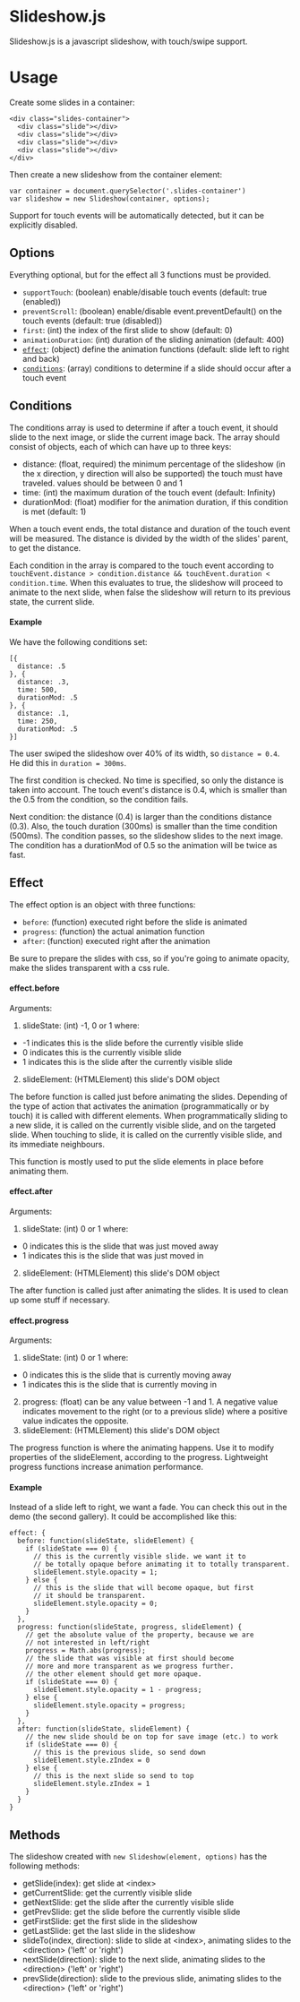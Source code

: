 # Slideshow.js

Slideshow.js is a javascript slideshow, with touch/swipe support.

# Usage

Create some slides in a container:

```
<div class="slides-container">
  <div class="slide"></div>
  <div class="slide"></div>
  <div class="slide"></div>
  <div class="slide"></div>
</div>
```

Then create a new slideshow from the container element:

```
var container = document.querySelector('.slides-container')
var slideshow = new Slideshow(container, options);
```

Support for touch events will be automatically detected, but it can be explicitly disabled.

## Options

Everything optional, but for the effect all 3 functions must be provided.
- `supportTouch`: (boolean) enable/disable touch events (default: true (enabled))
- `preventScroll`: (boolean) enable/disable event.preventDefault() on the touch events (default: true (disabled))
- `first`: (int) the index of the first slide to show (default: 0)
- `animationDuration`: (int) duration of the sliding animation (default: 400)
- [`effect`](README.md#effect): (object) define the animation functions (default: slide left to right and back)
- [`conditions`](README.md#conditions): (array) conditions to determine if a slide should occur after a touch event

## <a name="conditions"></a>Conditions

The conditions array is used to determine if after a touch event, it should slide to the next image, or slide the current image back. The array should consist of objects, each of which can have up to three keys:

- distance: (float, required) the minimum percentage of the slideshow (in the x direction, y direction will also be supported) the touch must have traveled. values should be between 0 and 1
- time: (int) the maximum duration of the touch event (default: Infinity)
- durationMod: (float) modifier for the animation duration, if this condition is met (default: 1)

When a touch event ends, the total distance and duration of the touch event will be measured. The distance is divided by the width of the slides' parent, to get the distance.

Each condition in the array is compared to the touch event according to `touchEvent.distance > condition.distance && touchEvent.duration < condition.time`. When this evaluates to true, the slideshow will proceed to animate to the next slide, when false the slideshow will return to its previous state, the current slide.

#### Example

We have the following conditions set:

```
[{
  distance: .5
}, {
  distance: .3,
  time: 500,
  durationMod: .5
}, {
  distance: .1,
  time: 250,
  durationMod: .5
}]
```

The user swiped the slideshow over 40% of its width, so `distance = 0.4`. He did this in `duration = 300ms`.

The first condition is checked. No time is specified, so only the distance is taken into account. The touch event's distance is 0.4, which is smaller than the 0.5 from the condition, so the condition fails.

Next condition: the distance (0.4) is larger than the conditions distance (0.3). Also, the touch duration (300ms) is smaller than the time condition (500ms). The condition passes, so the slideshow slides to the next image. The condition has a durationMod of 0.5 so the animation will be twice as fast.

## <a name="effect"></a>Effect

The effect option is an object with three functions:

- `before`: (function) executed right before the slide is animated
- `progress`: (function) the actual animation function
- `after`: (function) executed right after the animation

Be sure to prepare the slides with css, so if you're going to animate opacity, make the slides transparent with a css rule.

#### effect.before

Arguments:
1. slideState: (int) -1, 0 or 1 where:
  - -1 indicates this is the slide before the currently visible slide
  - 0 indicates this is the currently visible slide
  - 1 indicates this is the slide after the currently visible slide
2. slideElement: (HTMLElement) this slide's DOM object

The before function is called just before animating the slides. Depending of the type of action that activates the animation (programmatically or by touch) it is called with different elements.
When programmatically sliding to a new slide, it is called on the currently visible slide, and on the targeted slide.
When touching to slide, it is called on the currently visible slide, and its immediate neighbours.

This function is mostly used to put the slide elements in place before animating them.

#### effect.after

Arguments:
1. slideState: (int) 0 or 1 where:
  - 0 indicates this is the slide that was just moved away
  - 1 indicates this is the slide that was just moved in
2. slideElement: (HTMLElement) this slide's DOM object

The after function is called just after animating the slides. It is used to clean up some stuff if necessary.

#### effect.progress

Arguments:
1. slideState: (int) 0 or 1 where:
  - 0 indicates this is the slide that is currently moving away
  - 1 indicates this is the slide that is currently moving in
2. progress: (float) can be any value between -1 and 1. A negative value indicates movement to the right (or to a previous slide) where a positive value indicates the opposite.
3. slideElement: (HTMLElement) this slide's DOM object

The progress function is where the animating happens. Use it to modify properties of the slideElement, according to the progress. Lightweight progress functions increase animation performance.

#### Example

Instead of a slide left to right, we want a fade. You can check this out in the demo (the second gallery). It could be accomplished like this:

```
effect: {
  before: function(slideState, slideElement) {
    if (slideState === 0) {
      // this is the currently visible slide. we want it to
      // be totally opaque before animating it to totally transparent.
      slideElement.style.opacity = 1;
    } else {
      // this is the slide that will become opaque, but first
      // it should be transparent.
      slideElement.style.opacity = 0;
    }
  },
  progress: function(slideState, progress, slideElement) {
    // get the absolute value of the property, because we are
    // not interested in left/right
    progress = Math.abs(progress);
    // the slide that was visible at first should become
    // more and more transparent as we progress further.
    // the other element should get more opaque.
    if (slideState === 0) {
      slideElement.style.opacity = 1 - progress;
    } else {
      slideElement.style.opacity = progress;
    }
  },
  after: function(slideState, slideElement) {
    // the new slide should be on top for save image (etc.) to work
    if (slideState === 0) {
      // this is the previous slide, so send down
      slideElement.style.zIndex = 0
    } else {
      // this is the next slide so send to top
      slideElement.style.zIndex = 1
    }
  }
}
```

## Methods

The slideshow created with `new Slideshow(element, options)` has the following methods:

- getSlide(index): get slide at &lt;index&gt;
- getCurrentSlide: get the currently visible slide
- getNextSlide: get the slide after the currently visible slide
- getPrevSlide: get the slide before the currently visible slide
- getFirstSlide: get the first slide in the slideshow
- getLastSlide: get the last slide in the slideshow
- slideTo(index, direction): slide to slide at &lt;index&gt;, animating slides to the &lt;direction&gt; ('left' or 'right')
- nextSlide(direction): slide to the next slide, animating slides to the &lt;direction&gt; ('left' or 'right')
- prevSlide(direction): slide to the previous slide, animating slides to the &lt;direction&gt; ('left' or 'right')
